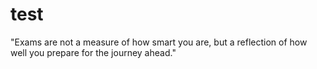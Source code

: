 # test
"Exams are not a measure of how smart you are, but a reflection of how well you prepare for the journey ahead."
